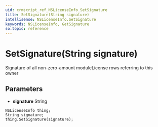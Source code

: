```yaml
---
uid: crmscript_ref_NSLicenseInfo_SetSignature
title: SetSignature(String signature)
intellisense: NSLicenseInfo.SetSignature
keywords: NSLicenseInfo, GetSignature
so.topic: reference
---
```


# SetSignature(String signature)

Signature of all non-zero-amount moduleLicense rows referring to this owner

## Parameters

* **signature** String

```crmscript
NSLicenseInfo thing;
String signature;
thing.SetSignature(signature);
```

